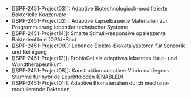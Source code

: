 - [[SPP-2451-Project03]]: Adaptive Biotechnologisch-modifizierte Bakterielle Koazervate
- [[SPP-2451-Project02]]: Adaptive kapselbasierte Materialien zur Programmierung lebender technischer Systeme
- [[SPP-2451-Project14]]: Smarte Stimuli-responsive opaleszente Bakterienfilme (OPAL-Bac)
- [[SPP-2451-Project09]]: Lebende Elektro-Biokatalysatoren für Sensorik und Reinigung
- [[SPP-2451-Project12]]: ProbioGel als adaptives lebendes Haut- und Wundtherapeutikum
- [[SPP-2451-Project08]]: Konstruktion adaptiver Vibrio natriegens-Stämme für hybride Leuchtdioden (ENABLED)
- [[SPP-2451-Project01]]: Adaptive Biomaterialien durch mechano-modulierende Bakterien
